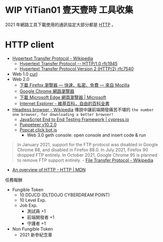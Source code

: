 # WIP YiTian01 壹天壹時 工具收集

2021 年網路工具下載使用的通訊協定大部分都是 [HTTP](https://developer.mozilla.org/en-US/docs/Web/HTTP/Overview) 。

# HTTP client
  
- [Hypertext Transfer Protocol - Wikipedia](https://en.wikipedia.org/wiki/Hypertext_Transfer_Protocol)
  - [Hypertext Transfer Protocol -- HTTP/1.0 rfc1945](https://datatracker.ietf.org/doc/html/rfc1945)
  - [Hypertext Transfer Protocol Version 2 (HTTP/2) rfc7540](https://datatracker.ietf.org/doc/html/rfc7540)
- Web 1.0 [curl](https://github.com/curl/curl)
- Web 2.0 
  - [下載 Firefox 瀏覽器 — 快速、私密、免費 — 來自 Mozilla](https://www.mozilla.org/zh-TW/firefox/new/)
  - [Google Chrome 網路瀏覽器](https://www.google.com/intl/zh-TW/chrome/)
  - [下載 Microsoft Edge 網頁瀏覽器 | Microsoft](https://www.microsoft.com/zh-tw/edge)
  - [Internet Explorer - 維基百科，自由的百科全書](https://zh.wikipedia.org/zh-tw/Internet_Explorer)
- [Headless browser - Wikipedia](https://en.wikipedia.org/wiki/Headless_browser) 傳說中讓前端開發痛苦不堪的 ```the number one browser, for downloading a better browser!```
  - [JavaScript End to End Testing Framework | cypress.io](https://www.cypress.io/)
  - [Puppeteer v10.2.0](https://pptr.dev/)
  - [Popcat click bot.js](https://gist.github.com/DaWe35/0febd8b058e4476967d12675a622c989)
    - Web 3.0 geth console: open console and insert code & run

> In January 2021, support for the FTP protocol was disabled in Google Chrome 88, and disabled in Firefox 88.0. In July 2021, Firefox 90 dropped FTP entirely. In October 2021, Google Chrome 95 is planned to remove FTP support entirely. - [File Transfer Protocol - Wikipedia](https://en.wikipedia.org/wiki/File_Transfer_Protocol)

- [An overview of HTTP - HTTP | MDN](https://developer.mozilla.org/en-US/docs/Web/HTTP/Overview)

任務報酬

- Fungible Token
  - 10 DDJCD (DLTDOJO CYBERDREAM POINT)
  - 10 Level Exp. 
  - Job Exp.
    - 測試員 +1
    - 前端開發者 +1
    - 守護者 +1
- Non Fungible Token
  - 2021 新參紀念章